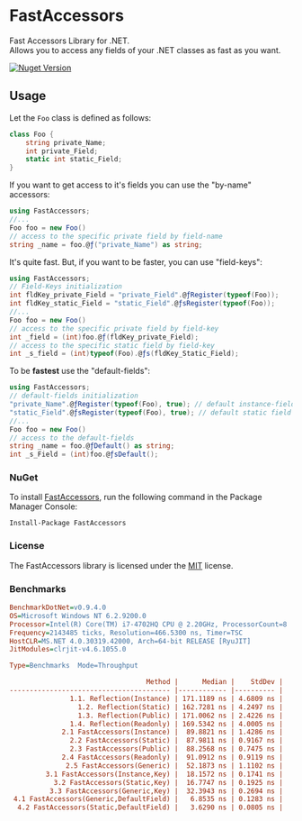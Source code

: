 # FastAccessors
Fast Accessors Library for .NET.  
Allows you to access any fields of your .NET classes as fast as you want.

<a href="https://www.nuget.org/packages/FastAccessors/"><img alt="Nuget Version" src="https://img.shields.io/nuget/v/FastAccessors.svg" data-canonical-src="https://img.shields.io/nuget/v/FastAccessors.svg" style="max-width:100%;" /></a>

## Usage

Let the `Foo` class is defined as follows:
```cs
class Foo {
    string private_Name; 
    int private_Field; 
    static int static_Field; 
}
```
If you want to get access to it's fields you can use the "by-name" accessors:

```cs
using FastAccessors;
//...
Foo foo = new Foo()
// access to the specific private field by field-name
string _name = foo.@ƒ("private_Name") as string;
```
It's quite fast. But, if you want to be faster, you can use "field-keys":

```cs
using FastAccessors;
// Field-Keys initialization
int fldKey_private_Field = "private_Field".@ƒRegister(typeof(Foo));
int fldKey_static_Field = "static_Field".@ƒsRegister(typeof(Foo));
//...
Foo foo = new Foo()
// access to the specific private field by field-key
int _field = (int)foo.@ƒ(fldKey_private_Field);
// access to the specific static field by field-key
int _s_field = (int)typeof(Foo).@ƒs(fldKey_Static_Field);
```
To be **fastest** use the "default-fields":

```cs
using FastAccessors;
// default-fields initialization
"private_Name".@ƒRegister(typeof(Foo), true); // default instance-field
"static_Field".@ƒsRegister(typeof(Foo), true); // default static field
//...
Foo foo = new Foo()
// access to the default-fields
string _name = foo.@ƒDefault() as string;
int _s_Field = (int)foo.@ƒsDefault();
```

### NuGet

To install [FastAccessors](https://www.nuget.org/packages/FastAccessors), run the following command in the Package Manager Console:

    Install-Package FastAccessors


### License

The FastAccessors library is licensed under the [MIT](https://github.com/DmitryGaravsky/FastAccessors/blob/master/LICENSE.TXT) license.


### Benchmarks

```ini
BenchmarkDotNet=v0.9.4.0
OS=Microsoft Windows NT 6.2.9200.0
Processor=Intel(R) Core(TM) i7-4702HQ CPU @ 2.20GHz, ProcessorCount=8
Frequency=2143485 ticks, Resolution=466.5300 ns, Timer=TSC
HostCLR=MS.NET 4.0.30319.42000, Arch=64-bit RELEASE [RyuJIT]
JitModules=clrjit-v4.6.1055.0

Type=Benchmarks  Mode=Throughput  

                                  Method |      Median |    StdDev |
---------------------------------------- |------------ |---------- |
               1.1. Reflection(Instance) | 171.1189 ns | 4.6809 ns |
                 1.2. Reflection(Static) | 162.7281 ns | 4.2497 ns |
                 1.3. Reflection(Public) | 171.0062 ns | 2.4226 ns |
               1.4. Reflection(Readonly) | 169.5342 ns | 4.0005 ns |
             2.1 FastAccessors(Instance) |  89.8821 ns | 1.4286 ns |
               2.2 FastAccessors(Static) |  87.9811 ns | 0.9167 ns |
               2.3 FastAccessors(Public) |  88.2568 ns | 0.7475 ns |
             2.4 FastAccessors(Readonly) |  91.0912 ns | 0.9119 ns |
              2.5 FastAccessors(Generic) |  52.1873 ns | 1.1102 ns |
         3.1 FastAccessors(Instance,Key) |  18.1572 ns | 0.1741 ns |
           3.2 FastAccessors(Static,Key) |  16.7747 ns | 0.1925 ns |
          3.3 FastAccessors(Generic,Key) |  32.3943 ns | 0.2694 ns |
 4.1 FastAccessors(Generic,DefaultField) |   6.8535 ns | 0.1283 ns |
  4.2 FastAccessors(Static,DefaultField) |   3.6290 ns | 0.0805 ns |
```
